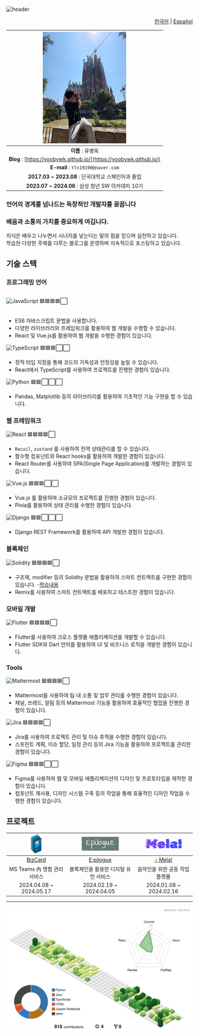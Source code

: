 ![header](https://capsule-render.vercel.app/api?type=waving&color=auto&height=300&section=header&text=YooByWk's%20Github!&fontSize=50)

<div align="right">

[한국어](./README.md) | [Español](./README.es.md)

</div>

<div align='center'>

|               ![Profile Image](./20220806_155118.jpg)               |
| :-----------------------------------------------------------------: |
|                          **이름** : 유병욱                          |
| **Blog** : [https://yoobywk.github.io/](https://yoobywk.github.io/) |
|                  **E-mail** : `tls19190@naver.com`                  |
|         **2017.03 ~ 2023.08** : 단국대학교 스페인어과 졸업          |
|         **2023.07 ~ 2024.06** : 삼성 청년 SW 아카데미 10기          |

</div>

### 언어의 경계를 넘나드는 독창적인 개발자를 꿈꿉니다

<!-- 다양한 문화와 사고방식을 이해하며 이를 바탕으로 사용자에게 직관적이고 풍부한 경험을 제공하고자 합니다.
(쓸지말지 고민) -->

### 배움과 소통의 가치를 중요하게 여깁니다.

지식은 배우고 나누면서 시너지를 낳는다는 말의 힘을 믿으며 실천하고 있습니다.  
학습한 다양한 주제를 다루는 블로그를 운영하며 지속적으로 포스팅하고 있습니다.

## 기술 스택

### 프로그래밍 언어

<div style='display: flex; align-items: center;'>

![JavaScript](https://img.shields.io/badge/JavaScript-F7DF1E?style=flat-square&logo=JavaScript&logoColor=black)
🟦🟦🟦🟦⬜

</div>

- ES6 자바스크립트 문법을 사용합니다.
- 다양한 라이브러리와 프레임워크를 활용하여 웹 개발을 수행할 수 있습니다.
- React 및 Vue.js를 활용하여 웹 개발을 수행한 경험이 있습니다.

![TypeScript](https://img.shields.io/badge/TypeScript-3178C6?style=flat-square&logo=TypeScript&logoColor=white)
🟦🟦🟦⬜⬜

- 정적 타입 지정을 통해 코드의 가독성과 안정성을 높일 수 있습니다.
- React에서 TypeScript를 사용하여 프로젝트를 진행한 경험이 있습니다.

![Python](https://img.shields.io/badge/Python-3776AB?style=flat-square&logo=Python&logoColor=white)
🟦🟦⬜⬜⬜

- Pandas, Matplotlib 등의 라이브러리를 활용하여 기초적인 기능 구현을 할 수 있습니다.

### 웹 프레임워크

![React](https://img.shields.io/badge/React-61DAFB?style=flat-square&logo=React&logoColor=white)
🟦🟦🟦🟦⬜

- `Recoil`, `zustand` 를 사용하여 전역 상태관리를 할 수 있습니다.
- 함수형 컴포넌트와 React hooks를 활용하여 개발한 경험이 있습니다.
- React Router를 사용하여 SPA(Single Page Application)를 개발하는 경험이 있습니다.

![Vue.js](https://img.shields.io/badge/Vue.js-4FC08D?style=flat-square&logo=Vue.js&logoColor=white)
🟦🟦🟦⬜⬜

- Vue.js 를 활용하여 소규모의 프로젝트를 진행한 경험이 있습니다.
- Pinia를 활용하여 상태 관리를 수행한 경험이 있습니다.

![Django](https://img.shields.io/badge/Django-092E20?style=flat-square&logo=Django&logoColor=white)
🟦🟦⬜⬜⬜

- Django REST Framework를 활용하여 API 개발한 경험이 있습니다.

### 블록체인

![Solidity](https://img.shields.io/badge/Solidity-363636?style=flat-square&logo=Solidity&logoColor=white)
🟦🟦🟦🟦⬜

- 구조체, modifier 등의 Solidity 문법을 활용하여 스마트 컨트랙트를 구현한 경험이 있습니다. -[학습내용](https://yoobywk.github.io/blockchain/smart%20contract/2024/03/05/smartCont1.html)
- Remix를 사용하여 스마트 컨트랙트를 배포하고 테스트한 경험이 있습니다.

### 모바일 개발

![Flutter](https://img.shields.io/badge/Flutter-02569B?style=flat-square&logo=Flutter&logoColor=white)
🟦🟦🟦🟦⬜

- Flutter를 사용하여 크로스 플랫폼 애플리케이션을 개발할 수 있습니다.
- Flutter SDK와 Dart 언어를 활용하여 UI 및 비즈니스 로직을 개발한 경험이 있습니다.

### Tools

![Mattermost](https://img.shields.io/badge/Mattermost-0072C6?style=flat-square&logo=Mattermost&logoColor=white) 🟦🟦🟦🟦⬜

- Mattermost를 사용하여 팀 내 소통 및 업무 관리를 수행한 경험이 있습니다.
- 채널, 쓰레드, 알림 등의 Mattermost 기능을 활용하여 효율적인 협업을 진행한 경험이 있습니다.

![Jira](https://img.shields.io/badge/Jira-0052CC?style=flat-square&logo=Jira&logoColor=white)
🟦🟦🟦🟦⬜

- Jira를 사용하여 프로젝트 관리 및 이슈 추적을 수행한 경험이 있습니다.
- 스프린트 계획, 이슈 할당, 일정 관리 등의 Jira 기능을 활용하여 프로젝트를 관리한 경험이 있습니다.

![Figma](https://img.shields.io/badge/Figma-F24E1E?style=flat-square&logo=Figma&logoColor=white)
🟦🟦🟦⬜⬜

- Figma를 사용하여 웹 및 모바일 애플리케이션의 디자인 및 프로토타입을 제작한 경험이 있습니다.
- 컴포넌트 재사용, 디자인 시스템 구축 등의 작업을 통해 효율적인 디자인 작업을 수행한 경험이 있습니다.

## 프로젝트

<!-- | <a href="/Mela.md"><img src="./assets/mela.png" width="100"/></a> | <a href="/Epilogue.md"><img src="./assets/Epilogue.png" width="100"/></a> | <a href="/BizCard.md"><img src="./assets/BizCard.png" height="50"/></a> |
| :---------------------------------------------------------------: | :-----------------------------------------------------------------------: | :---------------------------------------------------------------------: |
|                  <a href="/Mela.md">🎶 Mela!</a>                  |                   <a href="/Epilogue.md">E:pilogue</a>                    |                    <a href="/BizCard.md">BizCard</a>                    |
|                  음악인을 위한 공동 작업 플랫폼                   |                   블록체인을 활용한 디지털 유언 서비스                    |                      MS Teams 內 명함 관리 서비스                       |
|                      2024.01.08 ~ 2024.02.16                      |                          2024.02.19 ~ 2024.04.05                          |                         2024.04.08 ~ 2024.05.17                         |
 -->

| <a href="/BizCard.md"><img src="./assets/BizCard.png" height="50"/></a> | <a href="/Epilogue.md"><img src="./assets/Epilogue.png" width="100"/></a> | <a href="/Mela.md"><img src="./assets/mela.png" width="100"/></a> |
| :---------------------------------------------------------------------: | :-----------------------------------------------------------------------: | :---------------------------------------------------------------: |
|                    <a href="/BizCard.md">BizCard</a>                    |                   <a href="/Epilogue.md">E:pilogue</a>                  |                  <a href="/Mela.md">🎶 Mela!</a>                  |
|                      MS Teams 內 명함 관리 서비스                       |                   블록체인을 활용한 디지털 유언 서비스                   |                  음악인을 위한 공동 작업 플랫폼                   |
|                         2024.04.08 ~ 2024.05.17                         |                          2024.02.19 ~ 2024.04.05                        |                      2024.01.08 ~ 2024.02.16                      |
---

![](./profile-3d-contrib/profile-green-animate.svg)
